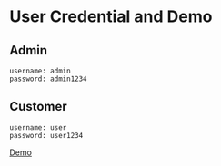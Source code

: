 # User Credential and Demo

## Admin
```
username: admin
password: admin1234
```

## Customer
```
username: user
password: user1234
```
[Demo](http://shop.kyzsuki.my.id)
